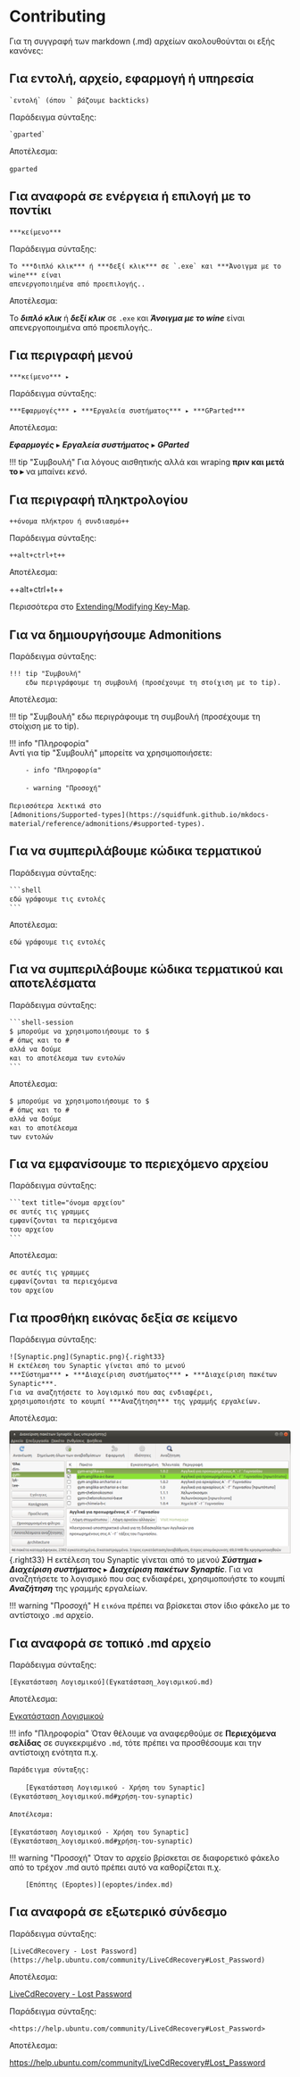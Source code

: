 # Contributing

Για τη συγγραφή των markdown (.md) αρχείων ακολουθούνται οι εξής κανόνες:

## Για εντολή, αρχείο, εφαρμογή ή υπηρεσία

    `εντολή` (όπου ` βάζουμε backticks)
 
Παράδειγμα σύνταξης:
    
    `gparted`

Αποτέλεσμα:
      
`gparted`

## Για αναφορά σε ενέργεια ή επιλογή με το ποντίκι 

    ***κείμενο***
    
Παράδειγμα σύνταξης:
    
    Το ***διπλό κλικ*** ή ***δεξί κλικ*** σε `.exe` και ***Άνοιγμα με το wine*** είναι
    απενεργοποιημένα από προεπιλογής..

Αποτέλεσμα:
      
Το ***διπλό κλικ*** ή ***δεξί κλικ*** σε `.exe` και ***Άνοιγμα με το wine*** είναι
απενεργοποιημένα από προεπιλογής..

## Για περιγραφή μενού

    ***κείμενο*** ▸
    
Παράδειγμα σύνταξης:
    
    ***Εφαρμογές*** ▸ ***Εργαλεία συστήματος*** ▸ ***GParted*** 
    
Αποτέλεσμα:
      
***Εφαρμογές*** ▸ ***Εργαλεία συστήματος*** ▸ ***GParted***

!!! tip "Συμβουλή"
    Για λόγους αισθητικής αλλά και wraping **πριν και μετά το ▸** να μπαίνει *κενό*.

## Για περιγραφή πληκτρολογίου

    ++όνομα πλήκτρου ή συνδιασμό++

Παράδειγμα σύνταξης:
    
    ++alt+ctrl+t++
      
Αποτέλεσμα:
        
++alt+ctrl+t++
    
Περισσότερα στο
[Extending/Modifying Key-Map](https://facelessuser.github.io/pymdown-extensions/extensions/keys/#extendingmodifying-key-map-index).

## Για να δημιουργήσουμε Admonitions

Παράδειγμα σύνταξης:

    !!! tip "Συμβουλή"
        εδω περιγράφουμε τη συμβουλή (προσέχουμε τη στοίχιση με το tip).

Αποτέλεσμα:

!!! tip "Συμβουλή"
    εδω περιγράφουμε τη συμβουλή (προσέχουμε τη στοίχιση με το tip).

!!! info "Πληροφορία"   
    Αντί για tip "Συμβουλή" μπορείτε να χρησιμοποιήσετε:
        
        - info "Πληροφορία"
        
        - warning "Προσοχή"

    Περισσότερα λεκτικά στο
    [Admonitions/Supported-types](https://squidfunk.github.io/mkdocs-material/reference/admonitions/#supported-types).

## Για να συμπεριλάβουμε κώδικα τερματικού

Παράδειγμα σύνταξης:

    ```shell
    εδώ γράφουμε τις εντολές
    ```

Αποτέλεσμα:

```shell
εδώ γράφουμε τις εντολές
```

## Για να συμπεριλάβουμε κώδικα τερματικού και αποτελέσματα

Παράδειγμα σύνταξης:

    ```shell-session
    $ μπορούμε να χρησιμοποιήσουμε το $
    # όπως και το #
    αλλά να δούμε
    και το αποτέλεσμα των εντολών
    ```

Αποτέλεσμα:

```shell-session
$ μπορούμε να χρησιμοποιήσουμε το $
# όπως και το #
αλλά να δούμε
και το αποτέλεσμα
των εντολών
```
## Για να εμφανίσουμε το περιεχόμενο αρχείου

Παράδειγμα σύνταξης:

    ```text title="όνομα αρχείου"
    σε αυτές τις γραμμες
    εμφανίζονται τα περιεχόμενα
    του αρχείου
    ```

Αποτέλεσμα:

```text title="όνομα αρχείου"
σε αυτές τις γραμμες
εμφανίζονται τα περιεχόμενα
του αρχείου
```

## Για προσθήκη εικόνας δεξία σε κείμενο

Παράδειγμα σύνταξης:

    ![Synaptic.png](Synaptic.png){.right33}
    Η εκτέλεση του Synaptic γίνεται από το μενού
    ***Σύστημα*** ▸ ***Διαχείριση συστήματος*** ▸ ***Διαχείριση πακέτων Synaptic***.
    Για να αναζητήσετε το λογισμικό που σας ενδιαφέρει,
    χρησιμοποιήστε το κουμπί ***Αναζήτηση*** της γραμμής εργαλείων. 

Αποτέλεσμα:

![Synaptic.png](Synaptic.png){.right33}
Η εκτέλεση του Synaptic γίνεται από το μενού
***Σύστημα*** ▸ ***Διαχείριση συστήματος*** ▸ ***Διαχείριση πακέτων Synaptic***.
Για να αναζητήσετε το λογισμικό που σας ενδιαφέρει,
χρησιμοποιήστε το κουμπί ***Αναζήτηση*** της γραμμής εργαλείων. 

!!! warning "Προσοχή"
    Η `εικόνα` πρέπει να βρίσκεται στον ίδιο φάκελο με το αντίστοιχο `.md` αρχείο.

## Για αναφορά σε τοπικό .md αρχείο

Παράδειγμα σύνταξης:

    [Εγκατάσταση Λογισμικού](Εγκατάσταση_λογισμικού.md)

Αποτέλεσμα:

[Εγκατάσταση Λογισμικού](Εγκατάσταση_λογισμικού.md)

!!! info "Πληροφορία"
    Όταν θέλουμε να αναφερθούμε σε **Περιεχόμενα σελίδας** σε συγκεκριμένο `.md`,
    τότε πρέπει να προσθέσουμε και την αντίστοιχη ενότητα π.χ.
    
    Παράδειγμα σύνταξης:

        [Εγκατάσταση Λογισμικού - Χρήση του Synaptic](Εγκατάσταση_λογισμικού.md#χρήση-του-synaptic)

    Αποτέλεσμα:

    [Εγκατάσταση Λογισμικού - Χρήση του Synaptic](Εγκατάσταση_λογισμικού.md#χρήση-του-synaptic)

!!! warning "Προσοχή"
    Όταν το αρχείο βρίσκεται σε διαφορετικό φάκελο από το τρέχον .md αυτό
    πρέπει αυτό να καθορίζεται π.χ.
    
        [Επόπτης (Epoptes)](epoptes/index.md)

## Για αναφορά σε εξωτερικό σύνδεσμο

Παράδειγμα σύνταξης:

    [LiveCdRecovery - Lost Password](https://help.ubuntu.com/community/LiveCdRecovery#Lost_Password)

Αποτέλεσμα:

[LiveCdRecovery - Lost Password](https://help.ubuntu.com/community/LiveCdRecovery#Lost_Password)

Παράδειγμα σύνταξης:

    <https://help.ubuntu.com/community/LiveCdRecovery#Lost_Password>

Αποτέλεσμα:

<https://help.ubuntu.com/community/LiveCdRecovery#Lost_Password>
